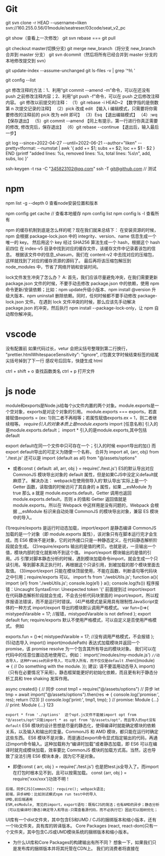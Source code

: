 # Git

git svn clone -r HEAD --username=liken svn://160.255.0.56/01module/seatreser/03code/seat_v2_pc

git show（查看上一次修改）
git svn rebase === git pull

git checkout master(切换分支)
git merge new_branch（将分支 new_branch 合并到 master 分支）
git svn dcommit（然后将所有已经合并到 master 分支的本地修改提交到 svn）

git update-index --assume-unchanged
git ls-files -v | grep '^h\ '

git config --list

git 修改注释的方法：1、利用“git commit --amend -m”命令，可以在还没有 push 之前修改注释内容；2、利用“git push -f”命令，可以在 push 之后修改注释内容。
git 修改以前提交的注释：
（1）git rebase -i HEAD~2 【数字指的是倒数第 n 次提交记录的注释】
（2）pick 改成 edit 【输入 i 编辑模式，只需要将你需要修改的注释前的 pick 改为 edit 即可】
（3）Esq 【退出编辑模式】
（4）:wq 【保存退出】
（5）git commit --amend 【同上有提示，第一行进行你真正需要的修改, 修改完后，保存退出】
（6）git rebase --continue 【退出后，输入最后一步】

git log --since=2022-04-27 --until=2022-06-21 --author="liken" --pretty=tformat: --numstat | awk '{ add += $1; subs += $2; loc += $1 - $2 } END {printf "added lines: %s, removed lines: %s, total lines: %s\n", add, subs, loc }'

ssh-keygen -t rsa -C "345823102@qq.com"
ssh -T git@github.com // 测试

# npm
npm list -g --depth 0 查看node安装位置和版本

npm config get cache // 查看本地缓存
npm config list
npm config ls -l 查看所有

npm 的缓存机制到底是怎么样的呢？现在我们就来总结下：
在安装资源的时候，npm 会根据 package-lock.json 中的 integrity、version、name 信息生成一个唯一的 key。
然后用这个 key 经过 SHA256 算法生成一个 hash，根据这个 hash前四位 在 index-v5 目录中找到对应的缓存文件，该缓存文件中记录着该包的信息。
根据该文件中的信息_shasum，我们在 content-v2 中去找对应的压缩包，这样就找到了对应的缓存资源的源码了。
最后再将该压缩包解压到 node_modules 中，节省了网络开销和安装时间。

lock文件发生冲突了怎么办？
A: 首先，我们应该尽量避免冲突，在我们需要更新 package.json 文件的时候，不要手动去修改 package.json 中的依赖，使用 npm 命令更新/安装依赖；比如：npm update升级小版本、npm install @version 升级大版本、npm uninstall 删除依赖。同时，任何时候都不要手动修改 package-lock.json 文件。
在遇到 lock 文件冲突的时候，那么应该先手动解决 package.json 的冲突，然后执行 npm install --package-lock-only，让 npm 自动帮你解冲突。

# vscode

没有配置前 如果代码过长，vetur 会把尖括号整理到第二行换行， "prettier.htmlWhitespaceSensitivity": "ignore", //包裹文字时候结束标签的结尾尖括号掉到了下一行
感叹号后回车，快捷生成 html

ctrl + shift + o 查找函数类名
ctrl + p 打开文件

# js  node
module和exports是Node.js给每个js文件内置的两个对象。module.exports是一个空对象，exports是对这个对象的引用。
module.exports === exports，若直接赋值exports = {ex: 1}则二者不再相等；若属性赋值exports.ex = 1，则二者继续相等。
*require引入的对象本质上是module.exports*
import [任意名称] 引入的是module.exports.default； import * 引入的是module.exports,其中包括default

export default在同一个文件中只可存在一个；引入的时候 export导出的加{} 而export default导出的可定义为随便一个名称，
合并为 import all, {arr, obj} from './test.js' 还可以是 import {default as all} from "@/assets/options"
* 或者const { default: all, arr, obj } = require('./test.js')  ES的默认导出对应 CommonJS 模块导出对象的 default 属性，但是如果CJS中没定义default就麻烦了。
解决办法：
webpack在使用侧导入的‘默认导出’实际上是一个 Getter 函数，读取值的时候访问了其自身的 a 属性，如果 __esModule 为 true 那么 a 就是 module.exports.default，Getter 调用也返回 module.exports.default，否则 a 的值和 Getter 返回值就是 module.exports。所以在 Webpack 中这样用是没有问题的，Webpack 会根据 __esModule 标识来自动处理 CommonJS 的模块导出对象，兼容 ES 模块中的导入。

(1)require/exports 是运行时动态加载，import/export 是静态编译
CommonJS 加载的是一个对象（即 module.exports 属性），该对象只有在脚本运行完才会生成。而 ES6 模块不是对象，它的对外接口只是一种静态定义，在代码静态解析阶段就会生成。
(2)require/exports 输出的是值的拷贝。也就是说，一旦输出一个值，模块内部的变化就影响不到这个值。
import/export 模块输出的是值的引用。JS 引擎对脚本静态分析的时候，遇到模块加载命令import，就会生成一个只读引用。等到脚本真正执行时，再根据这个只读引用，到被加载的那个模块里面去取值。
(3)import/export 只能在模块顶层使用，不能在函数、判断语句等代码块之中引用；require/exports 可以。
   import fs from  './webUtils.js';
   function a(){
    import {e1} from './webUtils.js';
    console.log(e1)
   }
   a();
   console.log(fs())
程序报错：Uncaught SyntaxError: Unexpected token '{'
前面提到过 import/export 在代码静态解析阶段就会生成，不会去分析代码块里面的 import/export，所以程序报语法错误，而不是运行时错误。
(4)严格模式是采用具有限制性JavaScript变体的一种方式
import/export 导出的模块默认调用严格模式。
var fun=()=>{
    mistypedVaraible = 17; //报错，mistypedVaraible is not defined
};
export default fun;
require/exports 默认不使用严格模式，可以自定义是否使用严格模式。 例如

exports.fun = ()=>{
 mistypedVaraible = 17; //没有调用严格模式，不会报错
};
(5)动态导入 import()
import(modulePath) 表达式加载模块并返回一个 promise，该 promise resolve 为一个包含其所有导出的模块对象。
我们可以在代码中的任意位置动态地使用它。例如：
import('/modules/my-module.js') ```//动态导入，这种Promise的异步导入，可以导入所有，而不仅仅是default```
  .then((module) => {
    // Do something with the module.
});
建议: 请不要滥用动态导入 import()（只有在必要情况下采用）。静态框架能更好的初始化依赖，而且更有利于静态分析工具和 tree shaking 发挥作用。

async created() {
    // 同步
    const tmp1 = require("@/assets/options")
    // 异步
    let tmp = await import("@/assets/options").then(res => {
      console.log('promise:', res);
      return (123)
    })
    console.log('print:', tmp1, tmp);
  }
// promise: Module {…}
// print: Module {…} 123

```export * from './options'  这个opt.js文件不能被import opt from "@/assets/opt"只能import * as opt from "@/assets/opt"，而且导入的opt没有default```
ES6 模块的设计思想是尽量的静态化，使得编译时就能确定模块的依赖关系，以及输入和输出的变量。CommonJS 和 AMD 模块，都只能在运行时确定这些东西。
ES6 模块不是对象，而是通过export命令显式指定输出的代码，再通过import命令输入。这种加载称为“编译时加载”或者静态加载，即 ES6 可以在编译时就完成模块加载，效率要比 CommonJS 模块的加载方式高。当然，这也导致了没法引用 ES6 模块本身，因为它不是对象。
- 即便const { arr, obj } = require('./test.js')  也是把test.js全导入了。而import在打包时根本见不到，且可以按需加载。
const {arr, obj } = require('xxx/xxx')功效不明！

``` 
后端，同步CJS[CommonJS]: require(); webpack语法;
前端，异步AMD：比如测试模式npm run test中的导入
UMD,前后端通用
ESM,esModule, 常见的import，export语句：既有CJS的简洁；也有AMD的异步；静态分析（可以在编译时(静态)确定导入和导出-只需查看源代码，而不必执行它）因此可以摇树优化；
```
UI库有一个dist文件夹，其中包含ES和UMD / CJS的捆绑版本和缩小版本，还有一个lib文件夹，具有库的转译版本。
Core Packages (react, react-dom)只有一个文件夹，其中包含CJS或UMD模块系统的捆绑版本和缩小版本。
* 为什么UI库和Core Packages的构建输出有所不同？
想象一下，如果我们只是发布库的捆绑版本并将其托管在CDN上。 我们的消费者将直接在<script/>标签中使用它。 现在，如果我的使用者想使用<el-Button>组件，则他们必须加载整个UI库。 另外，在浏览器中，没有可以解决摇树问题的捆绑器，最终我们会将整个UI库代码发送给我们的使用者。 如果我们只是简单地将src转换为lib并将该lib托管在CDN上，那么我们的使用者可以得到他们想要的任何东西而没有任何额外开销。
* 核心软件包永远不会通过<script/>标记使用，因为它们必须是主应用程序的一部分。 因此，我们可以安全地发布这些软件包的捆绑版本(UMD，ES)，并将构建系统交给消费者。
例如，他们可以使用UMD变体而不使用摇树，或者如果捆绑器能够识别并获得摇树的好处，则可以使用ES变体。
// CJS require      const Button = require("uilibrary/button");
// ES import        import {Button} from "uilibrary";
将package.json的module字段设置为指向module的ES版本(PS：它有助于摇晃树)。 ？
字段"main": "lib/xr-ui.umd.min.js",  // 指向UMD/CJS

用babel把代码文件转成commonjs或者esm就好了。不要使用webpack打包成一个js文件，否则无法按需加载。
babel只编译而不链接（bundle）。

import moment from 'moment';
export default () => moment().format("YYYY Do MM");

* babel情况下，module引用并没有被替换为实际的“moment”的代码， 而是单纯的将esm格式的模块引用转化为cjs格式的模块引用，而具体“moment”这个模块应该从哪里解析， 里面有什么内容， 应该以什么方式返回给moment这个变量， babel并不负责处理。这段代码在node.js环境中执行是没问题的(假设通过npm安装了moment)， 但是在浏览器中是执行不起来的。
* webpack的定位可以理解为传统编译器中的链接器(linker)的角色。webpack的输入为一个个es module(或者其他的资源文件， 如css， image， ```被对应的loader转化为可执行的es module```)，输出将各个module合并在一起的“bundle”。 
这里面/******/开头的行均为webpack用来实现module引用的样板代码（这段代码具体的分析可以参考https://github.com/ronami/minipack），可以认为是webpack对于es module标准的“实现”（因为浏览器还没有实现es module）。

```babel和webpack做的事情有一部分重叠， 例如都将js转化为ast并且做了一些transform， 然后再输出各自的目标代码。 但是两者的分工有所不同， babel主要做es语法的转换，确保最新的来的es特性能够以最快的速度deliver到开发者手中， 但是不负责模块的组合。 webpack更多的是将输入的各个模块用自己内部的一套逻辑将代码“链接”起来， 起胶水的作用， 并且目标是输出可以直接在浏览器中执行的代码。```


<!-- 在两个互斥的radio中，一定要有相同的name值，不然不能互斥选择。 -->
        <input type="radio" name="sex" v-model="sex" value="男" />男
        <input type="radio" name="sex" v-model="sex" value="女"/>女

data {sex: ''},
原文链接：https://blog.csdn.net/MelodyFreedom/article/details/117514664


scrollTop一直为零可能是根本没有滚动，父元素高度大于子元素。若考虑兼容应当使用 document.documentElement.scrollTop || document.body.scrollTop || window.pageYOffset


childNodes 不是数组，而是类数组，所以没有 filter 函数，要转一下 arr。默认元素宽度 33%，如果是两个元素就 50%平分宽度。
setWidth() {
let dom = document.getElementById('prAuditTabs');
if (this.num == '2' && dom) {
let nodes = dom.childNodes;
var arr = Array.prototype.slice.call(nodes, 0);
let li = arr && arr.filter(n => n.nodeName === 'LI') || [];
li.forEach(l => {
l.style.width = "50%"
})
}
}

/** Function: 导出二进制流文件 */
const exportFile = function (url, isGet, params, fileName, fileType) {
    Axios({
      url: window.g.ApiUrl2 + url,
      method: isGet ? "GET" : "POST",
      responseType: "blob",
      headers: {
        IDSTGC: getCookie("IDSTGC") || "7449714c09c049b693c2c03b6ffb2086"
      },
      data: params
    }).then(res => {
      let url = window.URL.createObjectURL(res.data);
      let link = document.createElement("a");
      link.href = url;
      link.style.display = "none";
      link.setAttribute("download", fileName + "." + fileType);
      document.body.appendChild(link);
      link.click();
      document.body.removeChild(link);
      window.URL.revokeObjectURL(url);
    });
}

// 回到顶部
document.getElementsByTagName('html')[0].scrollTop = 0
1.document.body.scrollTop=document.documentElement.scrollTop=0 //页面滚动到顶部
2.document.body.scrollIntoView(true/ false)
3.document.getElementById('site-nav').scrollIntoView()
下面是一个小的例子：
// 每次切换标题栏都从第一个开始展示
document.querySelector('.infinite-scroll-component').scrollTo(0,0)
//选中当前想要回到 dom 元素，使用 scrollTo(0,0),实现能够在切换中始终保持第一栏在顶部显示。

// 下载
this.util.exportFile('learn/download', true, this.id, name, ext) // false 就是 params 对象。
let exportFile = function (url, isGet, params, fileName, fileType) {
Axios({
url: window.g.url + url,
method: isGet ? "GET" : "POST",
responseType: "blob",
headers: {
IDSTGC: getCookie("IDSTGC") || "4c94867cb4854ede8ce3121f4a2a037e",
},
data: params,
}).then((res) => {
let url = window.URL.createObjectURL(res.data);
let link = document.createElement("a");
link.href = url;
link.style.display = "none";
link.setAttribute("download", fileName + "." + fileType);
document.body.appendChild(link);
link.click();
document.body.removeChild(link);
window.URL.revokeObjectURL(url);
});
}

# regex

^(?!._(localhost|z.angke.com.cn))._$

# jquery
$('#obj1').appendTo($('#obj2')) 这个是将 $('#obj1')) 插入到 $('#obj2') 中作为最后一个元素
 
$('#obj1').prependTo($('#obj2')) 这个是将 $('#obj1')) 插入到 $('#obj2') 中作为第一个子元素。
 
$('#obj1').append($('#obj2')) 这个要注意方向了， 是将$('#obj2') 插入到 $('#obj1')作为最后一个元素，或者说是在$('#obj1')最后面添加子元素$('#obj2')
————————————————
 this是html元素，$(this)是变量名。$(this)=jquery(this)顾返回的是一个jQ对象。
 this是dom对象不可以直接使用jQ中的方法，通过$(this)转换为jQ对象就可以使用jQ中的方法了。
 如下：this使用siblings()时会报错,而转为$(this)就可以使用该方法了。
// bind events  
$('.param-list .remove-param').live('click', function(){ 
  $(this).parent().remove(); 
  return false; 
}); 
————————————————
 
var $test_a = $(".test :hidden");//带空格的jQuery选择器 
上面这段代码是选取class为“test”的元素里面的隐藏元素。（后代选择器）
 
var $test_b = $(".test:hidden");//不带空格的jQuery选择器 
这上面的代码则是选取隐藏的class为“test”的元素
 
$("select :selected");//这样才是正确的 
$("select:selected").length;//不管任何时候，这个选择器都取不到元素，这个length必然是0 
 
$("input :checked").length;//不正确的用法。不管任何时候，这个选择器都取不到元素，这个length必然是0 
$("input:checked");//这样才是正确的 


# vant

预览图片：
import { ImagePreview } from 'vant';
ImagePreview({images: [url], showIndex: false});

<van-overlay :show="true">
    <div class="loading" @click.stop>
      <van-loading size="36px" vertical>加载中...</van-loading>
    </div>
</van-overlay>

# Vue
vue info
vue create 项目名
vue -V  全局vue-cli的版本
npm list vue  当前项目与vue相关的依赖

v-show的直接子组件created不执行，要用watch监视传给子组件的参数来执行，$refs['child'].fun的执行也可能不及时。

import Loading from '../components/loading'
// 方法一：name 是组件的名字
Vue.component(Loading.name, Loading)
` // 方法二：前提是 Loading 有提供 install 这个方法  `
Vue.use(Loading);

<counter v-model:count="count"></counter>
子组件： name: 'Counter',
  props: ['count'],
  emits: ['update:count']
<!-- 多个`v-model`绑定、 -->
<vModelText v-model:text="data1" v-model:num.numReg="numData">  </vModelText>
  props:['text','num','numModifiers'],
  emits:['update:text','update:num'],
   this.$emit('update:num',val)
.sync可以绑定多个父组件的变量


'@': resolve('src'),
img: "@/../static/images/quanbu",
或者   'st@tic': resolve('static'),
img: "st@tic/images/quanbu",

webpack的process.env需要自己配置：      
    new webpack.DefinePlugin({
      'process.env': require('../config/dev.env')
    }),
vue.config.js有模式的概念，所以不用专门设置env，vue-cli-service serve 默认是development。也可以直接用--mode指定：   "serve": "vue-cli-service serve --mode production",
有了模式就不用每次打包时都去更改 vue.config.js 文件了。比如在测试环境和生产环境， publicPath参数 （部署应用包时的基本 URL） 可能不同。遇到这种情况就可以在 vue.config.js 文件中，将 publicPath 参数设置为：
publicPath: process.env.BASE_URL
设置之后，再在各个 .env.[mode] 文件下对 BASE_URL变量 进行配置就行了，这样就避免了每次修改配置文件的尴尬。

prop是单向绑定，不能直接更改数据，只能由父组件传输过来。可以用父组件sync，子组件emit的方式修改。
解决办法：
1、可以在子组件中 声明一个中间变量（value），把父组件传过来的值(item)赋值给中间变量(value),当单选切换时修改的数据为value,就不会报错
2、使用.sync修饰符与$emit(update:xxx)
父组件
<comp :item.sync="item"></comp>
子组件
this.$emit('update:item',data)
————————————————
props写在路由里，可以让组件不必通过$route传参，实现解耦，使其不必捆绑在某些url或父组件里。

provide---inject跨级传参

computed: {
    tempCountPlusTempCount2() { 
          return this.tempcount+this.tempcount2
    }, 
    ...mapState(['count','name']), // 映射 this.count 为 store.state.count
    ...mapState({
        nameAlias: 'name', // string   映射 this.nameAlias 为 store.state.name的值
* // 用普通函数this指向vue实例,但是在箭头函数中this就不是指向vue实例了，所以这里必须用普通哈数
        countplustempcount: function (state) { 
          return this.tempcount + state.count
        },
        countplustempcount2 (state) {
          return this.tempcount2 + state.count
        } 
    })
}



1、在组件标签上绑定的事件是自定义事件，在组件模板里绑定的事件才是原生的事件。（自定义事件可以通过在子组件中通过this.$emit去触发，但是这样太麻烦）
2、给组件标签上的事件添加‘.native’修饰符，就可以使事件变为原生点击事件而不再是自定义事件。


el-form的validator必须每一个if-else都有callback，否则流程中断。
  validator: (r, v, cb) => { // rule, value, callback
              if (!this.form.eatstarttime || !this.form.eatendtime) {
                return cb(new Error("请选择用餐日期"));
              } else if (!this.form.eatstarttype || !this.form.eatendtype) {
                return cb(new Error("请选择用餐类型"));
              } else {
                cb();
              }
            }
复杂属性的设置  <el-form-item  :prop="`attrList[${index}].attrv`">
单个属性的校验  this.$refs['form'].validateField('baseList', valid => {})
表单中的输入框无法输入，则要 @input=$forceUpdate() ！关键是form里没有预先定义这个属性！

el-input 嵌套层级太多导致无法输入时（比如在el-form-item中），可以使用   @input=$forceUpdate //强制刷新

el-checkbox 的勾选框颜色，不能用逗号来统一设置一组值，只能一个个值的设置：
/deep/ .el-checkbox**input.is-checked .el-checkbox**inner {
background-color:#00B09B;
border-color:#00B09B;
}
/deep/ .el-checkbox**input.is-indeterminate .el-checkbox**inner {
background-color:#00B09B;
border-color:#00B09B;
}
/deep/ .el-checkbox**input.is-checked + .el-checkbox**label {
color: #00B09B;
}
/deep/ .el-checkbox.is-bordered.is-checked{
border-color: #00B09B;
}
/deep/ .el-checkbox**input.is-focus .el-checkbox**inner{
border-color: #00B09B;
}

移动端 el-table 在数据请求后，固定列错位，解决办法就是让 table 重新布局。官方提供了 doLayout 方法。
按照这个方法在请求得到数据的时候，用 nextTick 对 table 的 DOM 重新渲染。
this.$nextTick(() => {
        // el-table加ref="multipleTable"
        this.$refs.multipleTable.doLayout();
});
试了下不生效，说明是别的问题。查看了表格中的最后一列，发现该列的宽度设置的较低，内存已经越出，导致每行错位。将该列的宽度调宽。恢复正常。

el-table多个属性在一个prop里，用逗号隔开。

合并某些行或列，灵活设置合计。
objectSpanMethod({ row, column, rowIndex, columnIndex }) {
      if (this.applyInfoForm.resArr && this.applyInfoForm.resArr.length) {
        if (rowIndex === this.applyInfoForm.resArr.length - 1) {
          if (columnIndex === 0) {
            //定位到6行0列的ID，告诉该单元格合并1行4列
            return [1, 4];
          } else if (columnIndex === 4) {
            return [1, 1];
          } else {
            //定位到6行其他列，告诉该单元格不显示
            return [0, 0];
          }
        }
      }
    }

$nextTick转化pdf：
  transToPdf(title, domID, _this) {
    const loading = _this.$loading({
lock: true,
text: '下载中',
spinner: 'el-icon-loading',
background: 'rgba(0, 0, 0, 0.7)'
});

    let element = document.getElementById(domID); // 这个dom元素是要导出pdf的div容器
    html2Canvas(element).then(function(canvas) {
      var contentWidth = canvas.width;
      var contentHeight = canvas.height;

      //一页pdf显示html页面生成的canvas高度;
      var pageHeight = contentWidth / 592.28 * 841.89;
      //未生成pdf的html页面高度
      var leftHeight = contentHeight;
      //页面偏移
      let position = 0;
      //a4纸的尺寸[595.28,841.89]，html页面生成的canvas在pdf中图片的宽高
      var imgWidth = 555.28;
      var imgHeight = 592.28 / contentWidth * contentHeight;

      var pageData = canvas.toDataURL('image/jpeg', 1.0);

      // 分页
      var pdf = new JsPDF('', 'pt', 'a4');
      // var pdf = new JsPDF('', 'pt', [contentWidth, contentHeight]); //不分页
      // pdf.addImage(pageData, 'JPEG', 0, 0, contentWidth, contentHeight);

      //有两个高度需要区分，一个是html页面的实际高度，和生成pdf的页面高度(841.89)
      //当内容未超过pdf一页显示的范围，无需分页
      if (leftHeight < pageHeight) {
        pdf.addImage(pageData, 'JPEG', 20, 0, imgWidth, imgHeight);
      } else {
        while (leftHeight > 0) {
          pdf.addImage(pageData, 'JPEG', 0, position, imgWidth, imgHeight)
          leftHeight -= pageHeight;
          position -= 841.89;
          //避免添加空白页
          if (leftHeight > 0) {
            pdf.addPage();
          }
        }
      }
      pdf.save(title + '.pdf');
      loading.close();
      _this.isDomShow = false;
    });

}

路由传递数组参数：
this.$router.push({
          path: '/irrgate-manage/audit/audit/batch',
          query: { data: JSON.stringify(this.checkedList)},
        });
this.checkedList = JSON.parse(this.$route.query.data);

// iframe 内部输入框校验（富文本）,如果跨了子域，要在父页面跟子页面都设置 document.domain,值都是域名，不要前面的 www 什么的
mounted() {
let \_this = this;
let frame = document.getElementsByClassName("ke-edit-iframe");
if (frame && frame.length) {
let w = frame[0].contentWindow; // 获取 iframe 内部 body
let b = w.document.body;
let MutationObserver =
window.MutationObserver ||
window.webkitMutationObserver ||
window.MozMutationObserver;
\_this.mutationObserver = new MutationObserver(function (mutations) {
let tmp = \_this.transHtml(); // 给 editForm.dhtml 赋值
\_this.$refs.editForm.validate((valid) => {})
});
// 开始监听 iframe 内部元素变动
\_this.mutationObserver.observe(b, {
childList: true, // 子节点的变动（新增、删除或者更改）
attributes: true, // 属性的变动
characterData: true, // 节点内容或节点文本的变动
subtree: true, // 是否将观察器应用于该节点的所有后代节点
attributeFilter: ["class", "style"], // 观察特定属性
attributeOldValue: true, // 观察 attributes 变动时，是否需要记录变动前的属性值
characterDataOldValue: true, // 观察 characterData 变动，是否需要记录变动前的值
});
}
},
beforeDestroy() {
this.mutationObserver.disconnect(); // 此处以后的不再监听
},

// 对于 editForm.content.totalScore，如何设置校验规则。
<el-col :span="12">
<el-form-item label="总分" prop="totalScore"></el-form-item>
<el-form-item prop="content.totalScore" style="margin-left: -100px" :rules="rules.totalScore">
<el-input
                v-model="editForm.content.totalScore"
                disabled
              ></el-input>
</el-form-item>
</el-col>
let validateZero = (rule, val, callback) => {
if (val == "0") {
return callback(new Error("总分不能为零!"));
} else {
return callback();
}
};
totalScore: [
{ required: true, validator: validateZero, trigger: "change" },
],

computed: {
      // 控制显示的内容
      computedTxt() {
        return function(value) {  // computed带参数
          return this.methodGetByteLen(value, 20)
        }
      }
}

computed 的值不能给 data 赋值，computed 时还没有 this 呢。因为 data 里的数据是在 mouted 中执行函数才获取到数据，是在 computed 之后，所以在第一次 computed 计算时，data 中数据还是空的，所以 computed 找不到 data 里的数据。
computed里的匿名函数是找不到this的，function可以。

watch 数组 list，可以 computed: {
newList(){
return JSON.parse(JSON.stringify(this.list)) // 深拷贝依赖
}
},
watch: {
newList(newVal, oldVal) {
console.log(newVal， this.list)
console.log(oldVal)
},
},

change 事件中，editForm 的属性已改变，若要拿到旧值，就得用 watch:
watch: {
'editForm.type': {
handler(oldVal, newVal) {
console.log(oldVal, newVal);
},
deep: true // 引用类型数据，需要进行深度监听模式，不然无法进行触发回调
}
},

# Token
Token 其实就是访问资源的凭证。
一般是用户通过用户名和密码登录成功之后，服务器将登陆凭证做数字签名，加密之后得到的字符作为token。

它在用户登录成功之后会返回给客户端，客户端主要有这么几种存储方式：

1．存储在localStorage 中，每次调用接口的时候都把它当成一个字段传给后台

2．存储在cookie 中，让它自动发送，不过缺点就是不能跨域

3．拿到之后存储在 localStorage 中，每次调用接口的时候放在 HTTP 请求头的 Authorization 字段里

所以token 在客户端一般存放于 localStorage、cookie 或  sessionStorage 中。

将token存放在webstroage中，可以通过同域的js来访问。这样会导致很容易受到 XSS攻击，特别是项目中引入很多 第三方js类库的情况下。如果js脚本被盗用，攻击者就 可以轻易访问你的网站，webStroage作为一种储存机制，在传输过程中不会执行任何安全标准。

XSS攻击：cross-site Scripting (跨站脚本攻击） 是一种注入代码攻击。恶意攻击者在目标网站生注入script代码，当访问者浏览网站的时候通过执行注入的script代码达到窃取用户信息，盗用用户身份等。
网站中包含大量的动态内容以提高用户体验，比过去要复杂得多。所谓动态内容，就是根据用户环境和需要，Web应用程序能够输出相应的内容。动态站点会受到一种名为“跨站脚本攻击”（Cross Site Scripting, 安全专家们通常将其缩写成XSS,原本应当是css，但为了和层叠样式表（Cascading Style Sheet,CSS ）有所区分，故称XSS）的威胁，而静态站点则完全不受其影响。

将token存放在cookie中可以指定httponly，来防止被javascript读取，也可以指定secure ，来保证token只在HTTPS下传输。缺点是不符合Restful 最佳实践，容易受到CSRF攻击。
CSRF跨站点请求伪造(Cross-Site Request Forgery)，跟XSS攻击一样，存在巨大的危害性。简单来说就是恶意攻击者盗用已经认证过的用户信息，以用户信息名义进行一些操作（如发邮件、转账、购买商品等等）。由于身份已经认证过，所以目标网站会认为操作都是真正的用户操作的。CSRF并不能拿到用户信息，它只是盗用的用户凭证去进行操作。
————————————————